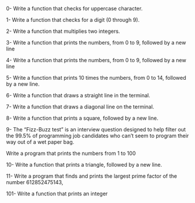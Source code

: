 0- Write a function that checks for uppercase character.

1- Write a function that checks for a digit (0 through 9).

2- Write a function that multiplies two integers.

3- Write a function that prints the numbers, from 0 to 9, followed by a new line

4- Write a function that prints the numbers, from 0 to 9, followed by a new line

5- Write a function that prints 10 times the numbers, from 0 to 14, followed by a new line.

6- Write a function that draws a straight line in the terminal.

7- Write a function that draws a diagonal line on the terminal.

8- Write a function that prints a square, followed by a new line.

9- The “Fizz-Buzz test” is an interview question designed to help filter out the 99.5% of programming job candidates who can’t seem to program their way out of a wet paper bag.

Write a program that prints the numbers from 1 to 100

10- Write a function that prints a triangle, followed by a new line.

11- Write a program that finds and prints the largest prime factor of the number 612852475143, 

101- Write a function that prints an integer

